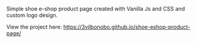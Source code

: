 Simple shoe e-shop product page created with Vanilla Js and CSS and custom logo design.

View the project here: https://3vilbonobo.github.io/shoe-eshop-product-page/

